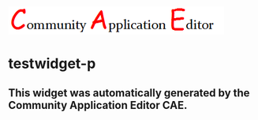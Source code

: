 ![CAE](https://github.com/CAE-Community-Application-Editor/application-newdfd/blob/gh-pages/frontendComponent-testwidget-p/img/logo.png)  

testwidget-p
===================


This widget was automatically generated by the Community Application Editor CAE.  
---------------
